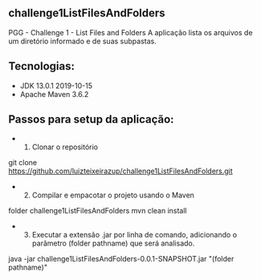 ## challenge1ListFilesAndFolders ##

PGG - Challenge 1 - List Files and Folders
A aplicação lista os arquivos de um diretório informado e de suas subpastas.

## Tecnologias:

* JDK 13.0.1 2019-10-15
* Apache Maven 3.6.2

## Passos para setup da aplicação:

* 1) Clonar o repositório 

git clone https://github.com/luizteixeirazup/challenge1ListFilesAndFolders.git

* 2) Compilar e empacotar o projeto usando o Maven

folder challenge1ListFilesAndFolders
mvn clean install

* 3) Executar a extensão .jar por linha de comando, adicionando o parâmetro (folder pathname) que será analisado.

java -jar challenge1ListFilesAndFolders-0.0.1-SNAPSHOT.jar "(folder pathname)"
